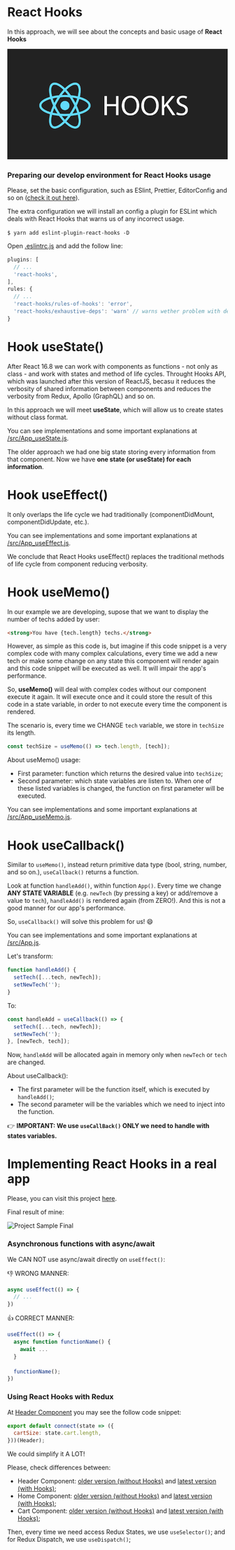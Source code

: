 # React Hooks

In this approach, we will see about the concepts and basic usage of **React Hooks**

![react hooks|783x391,20%](hooks.png)

### Preparing our develop environment for React Hooks usage

Please, set the basic configuration, such as ESlint, Prettier, EditorConfig and so on ([check it out here](https://github.com/rodrigotamura/go-stack-2019/tree/master/module03/react-first-project#eslint-prettier-and-editorconfig)).

The extra configuration we will install an config a plugin for ESLint which deals with React Hooks that warns us of any incorrect usage.

`$ yarn add eslint-plugin-react-hooks -D`

Open [.eslintrc.js](./.eslintrc.js) and add the follow line:

```javascript
plugins: [
  // ...
  'react-hooks',
],
rules: {
  // ...
  'react-hooks/rules-of-hooks': 'error',
  'react-hooks/exhaustive-deps': 'warn' // warns wether problem with dependencies
}
```

# Hook useState()

After React 16.8 we can work with components as functions - not only as class - and work with states and method of life cycles. Throught Hooks API, which was launched after this version of ReactJS, becasu it reduces the verbosity of shared information between components and reduces the verbosity from Redux, Apollo (GraphQL) and so on.

In this approach we will meet **useState**, which will allow us to create states without class format.

You can see implementations and some important explanations at [/src/App_useState.js](./src/App_useState.js).

The older approach we had one big state storing every information from that component. Now we have **one state (or useState) for each information**.

# Hook useEffect()

It only overlaps the life cycle we had traditionally (componentDidMount, componentDidUpdate, etc.).

You can see implementations and some important explanations at [/src/App_useEffect.js](./src/App_useEffect.js).

We conclude that React Hooks useEffect() replaces the traditional methods of life cycle from component reducing verbosity.

# Hook useMemo()

In our example we are developing, supose that we want to display the number of techs added by user:

```html
<strong>You have {tech.length} techs.</strong>
```

However, as simple as this code is, but imagine if this code snippet is a very complex code with many complex calculations, every time we add a new tech or make some change on any state this component will render again and this code snippet will be executed as well. It will impair the app's performance.

So, **useMemo()** will deal with complex codes without our component execute it again. It will execute once and it could store the result of this code in a state variable, in order to not execute every time the component is rendered.

The scenario is, every time we CHANGE `tech` variable, we store in `techSize` its length.

```javascript
const techSize = useMemo(() => tech.length, [tech]);
```

About useMemo() usage:

- First parameter: function which returns the desired value into `techSize`;
- Second parameter: which state variables are listen to. When one of these listed variables is changed, the function on first parameter will be executed.

You can see implementations and some important explanations at [/src/App_useMemo.js](./src/App_useMemo.js).

# Hook useCallback()

Similar to `useMemo()`, instead return primitive data type (bool, string, number, and so on.), `useCallback()` returns a function.

Look at function `handleAdd()`, within function `App()`. Every time we change **ANY STATE VARIABLE** (e.g. `newTech` (by pressing a key) or add/remove a value to `tech`), `handleAdd()` is rendered again (from ZERO!). And this is not a good manner for our app's performance.

So, `useCallback()` will solve this problem for us! 😄

You can see implementations and some important explanations at [/src/App.js](./src/App.js).

Let's transform:

```javascript
function handleAdd() {
  setTech([...tech, newTech]);
  setNewTech('');
}
```

To:

```javascript
const handleAdd = useCallback(() => {
  setTech([...tech, newTech]);
  setNewTech('');
}, [newTech, tech]);
```

Now, `handleAdd` will be allocated again in memory only when `newTech` or `tech` are changed.

About useCallback():

- The first parameter will be the function itself, which is executed by `handleAdd()`;
- The second parameter will be the variables which we need to inject into the function.

👉 **IMPORTANT: We use `useCallBack()` ONLY we need to handle with states variables.**

# Implementing React Hooks in a real app

Please, you can visit this project [here](./project).

Final result of mine:

![Project Sample Final ](https://raw.githubusercontent.com/rodrigotamura/go-stack-2019/master/module04/flux/imgs/rockeshoes-demo.gif)

### Asynchronous functions with async/await

We CAN NOT use async/await directly on `useEffect()`:

👎 WRONG MANNER:

```javascript
async useEffect(() => {
  // ...
})
```

👍 CORRECT MANNER:

```javascript
useEffect(() => {
  async function functionName() {
    await ...
  }

  functionName();
})
```

### Using React Hooks with Redux

At [Header Component](./project/src/components/Header/index.js) you may see the follow code snippet:

```javascript
export default connect(state => ({
  cartSize: state.cart.length,
}))(Header);
```

We could simplify it A LOT!

Please, check differences between:

- Header Component: [older version (without Hooks)](./project/src/components/Header/index_older.js) and [latest version (with Hooks)](./project/src/components/Header/index.js);
- Home Component: [older version (without Hooks)](./project/src/pages/Home/index_older.js) and [latest version (with Hooks)](./project/src/pages/Home/index.js);
- Cart Component: [older version (without Hooks)](./project/src/pages/Cart/index_older.js) and [latest version (with Hooks)](./project/src/pages/Cart/index.js);

Then, every time we need access Redux States, we use `useSelector()`; and for Redux Dispatch, we use `useDispatch()`;
